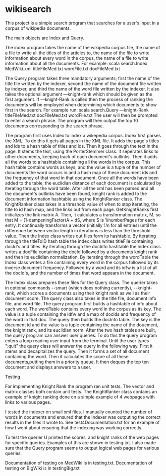 # wikisearch

This project is a simple search program that searches for a user's input in a corpus of wikipedia documents.

The main objects are Index and Query. 

The index program takes the name of the wikipedia corpus file, the name of a file to write all the titles of the articles to, the name of the file to write information about every word in the corpus, the name of a file to write information about all the documents.
For example:
scala search.Index MedWiki.xml titleFileMed.txt wordFile.txt docFileMed.txt

The Query program takes three mandatory arguments; first the name of the title file written by the indexer, second the name of the document file written by indexer, and third the name of the word file written by the indexer. It also takes the optional argument —knight-rank which should be given as the first argument. If —knight-Rank is called then the process of ranking the documents will be employed when determining which documents to show first in the search. 
For example run:
scala search.Query —knight-Rank titleFileMed.txt docFileMed.txt wordFile.txt
The user will then be prompted to enter a search phrase. 
The program will then output the top 10 documents corresponding to the search phrase. 


The program first uses Index to index a wikepedia corpus. Index first parses the XML.
To do this it gets all pages in the XML file. It adds the page's titles and ids to 
a hash table of titles and ids. Then it goes through the text in the page. It stems the text, using the PorterStemmer class. It seperates links to other documents, keeping track of each document's outlinks. Then it adds all the words to a hashtable containing all the words in the corpus. This hash table contains words as keys, and the value is a tuple of the number of documents the word occurs in and a hash map of these document ids and the frequency of that word in that document. Once all the words have been added to the table, the euclidian distance of each document is calculated by iterating through the word table.
After all the xml has been parsed and all the document's outlinks have
been found, knight rank is added to the document information hashtable using the KnightRanker class. The KnightRanker class takes in a threshold  value of when to stop iterating, the title to id hash map, and the links out from each page. GetKnightRanks first initializes the link matrix A. Then, it calculates a transformation matrix, M, so that M = (1-dampeningFactor)A + dS, where S is 1/numberPages for each entry. It continually transforms a vector (initially 1/n for all entries) until the difference
between vector length in iterations is less than the threshold value.
Then the Index class writes out files form its hashtable. By iterating through the titleToID hash table the index class writes titleFile containing docId's and titles. 
By iterating through the docInfo hashtable the Index class writes a docFile containing the 
docId followed by a documents knight rank and then its euclidian normalization.
By iterating through the wordTable the Index class writes a file containing every word in the corpus followed by its inverse document frequency. Followed by a word and its idfw is a list of all the docId's, and the number of times that word appears in the document.

The Index class prepares these files for the Query class.
The querier takes in optional commands --smart (which does nothing currently), --knight-rank, which scores a documents using their knight rank as well as their document score. 
The query class also takes in the title file, document info file, and word file.
The query program first builds a hashtable of info about each word. The wordTable contains
every word in the corpus as its key. The value is a tuple containing the idfw and a map
of docIds and frequency of the word in that doc. 
The query then builds the docInfo table. The key is the document id and the value is a tuple containing the name of the doucment, the knight rank, and its euclidian norm. 
After the two hash tables are built, the query program can answer user queries. To do this the query program enters a loop reading user input from the terminal. Until the user types ":quit" the query class will answer the query in the following way. First it stems and decapitalizes the query. Then it forms a set of all document containing the word. Then it calculates the score of all these documents,putting them in a priority queue. It then deques the top ten document and displays answers to a user.


Testing

For implementing Knight Rank the program ran unit tests. The vector and matrix
classes both contain unit tests. The KnightRanker class contains an example of knight ranking done on a simple example of 4 webpages with links to various pages. 

I tested the indexer on small xml files. I manually counted the number of words in documents and ensured that the indexer was outputing the correct results in the files it wrote to.
See test4Documentation.txt for an example of how I went about ensuring that the indexing was working correctly. 

To test the querier U printed the scores, and knight ranks of the web pages for specific queries. 
Examples of this are shown in testing.txt. I also made sure that the Query program seems to  output logical web pages for various queries. 

Documentation of testing on MedWiki is in testing.txt. Documentation of testing on 
BigWiki is in testingBig.txt

